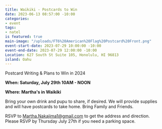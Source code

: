 ```yaml
---
title: Waikiki - Postcards to Win
date: 2023-06-13 08:57:00 -10:00
categories:
- event
tags:
- natel
is featured: true
main-image: "/uploads/FT6%20American%20Flag%20Postcard%20Front.png"
event-start-date: 2023-07-29 10:00:00 -10:00
event-end-date: 2023-07-29 12:00:00 -10:00
Location: 627 South St Suite 105, Honolulu, HI 96813
island: Oahu
---
```


Postcard Writing & Plans to Win in 2024

**When: Saturday, July 29th 10AM - NOON**

**Where: Martha's in Waikiki**

Bring your own drink and pupu to share, if desired. We will provide supplies and will have postcards to take home.  Bring Family and Friends.

RSVP to Martha.Nakajima1@gmail.com to get the address and direction.  Please RSVP by Thursday July 27th if you need a parking space. 